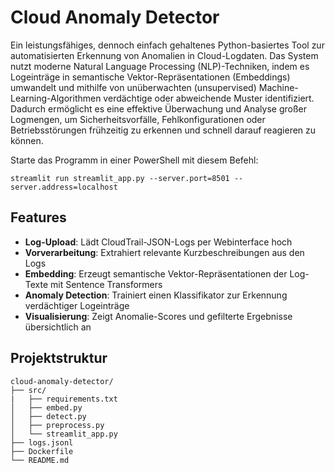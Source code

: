 # Cloud Anomaly Detector

Ein leistungsfähiges, dennoch einfach gehaltenes Python-basiertes Tool zur automatisierten Erkennung von Anomalien in Cloud-Logdaten. 
Das System nutzt moderne Natural Language Processing (NLP)-Techniken, indem es Logeinträge in semantische Vektor-Repräsentationen 
(Embeddings) umwandelt und mithilfe von unüberwachten (unsupervised) Machine-Learning-Algorithmen verdächtige oder abweichende Muster 
identifiziert. Dadurch ermöglicht es eine effektive Überwachung und Analyse großer Logmengen, um Sicherheitsvorfälle, 
Fehlkonfigurationen oder Betriebsstörungen frühzeitig zu erkennen und schnell darauf reagieren zu können.

Starte das Programm in einer PowerShell mit diesem Befehl:
```text
streamlit run streamlit_app.py --server.port=8501 --server.address=localhost
```
## Features

- **Log-Upload**: Lädt CloudTrail-JSON-Logs per Webinterface hoch  
- **Vorverarbeitung**: Extrahiert relevante Kurzbeschreibungen aus den Logs  
- **Embedding**: Erzeugt semantische Vektor-Repräsentationen der Log-Texte mit Sentence Transformers  
- **Anomaly Detection**: Trainiert einen Klassifikator zur Erkennung verdächtiger Logeinträge  
- **Visualisierung**: Zeigt Anomalie-Scores und gefilterte Ergebnisse übersichtlich an  

## Projektstruktur

```text
cloud-anomaly-detector/
├── src/
|   ├── requirements.txt
│   ├── embed.py
│   ├── detect.py
│   ├── preprocess.py
│   └── streamlit_app.py
├── logs.jsonl
├── Dockerfile
└── README.md

